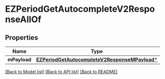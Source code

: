 # EZPeriodGetAutocompleteV2ResponseAllOf

## Properties
Name | Type | Description | Notes
------------ | ------------- | ------------- | -------------
**mPayload** | [**EZPeriodGetAutocompleteV2ResponseMPayload***](EZPeriodGetAutocompleteV2ResponseMPayload.md) |  | 

[[Back to Model list]](../README.md#documentation-for-models) [[Back to API list]](../README.md#documentation-for-api-endpoints) [[Back to README]](../README.md)


